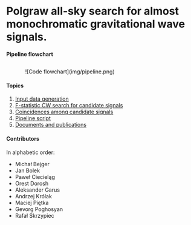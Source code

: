 # Polgraw all-sky search for almost monochromatic gravitational wave signals. 

#### Pipeline flowchart  

##
<p style="margin-left:50px;">
![Code flowchart](img/pipeline.png)
</p>

#### Topics

1. [Input data generation](input_data.md) 
2. [F-statistic CW search for candidate signals](search_for_candidates.md)
3. [Coincidences among candidate signals](coincidences.md)
4. [Pipeline script](pipeline_script.md)
5. [Documents and publications](articles.md)

#### Contributors 

In alphabetic order:

* Michał Bejger
* Jan Bolek
* Paweł Ciecieląg
* Orest Dorosh
* Aleksander Garus
* Andrzej Królak
* Maciej Piętka
* Gevorg Poghosyan
* Rafał Skrzypiec
